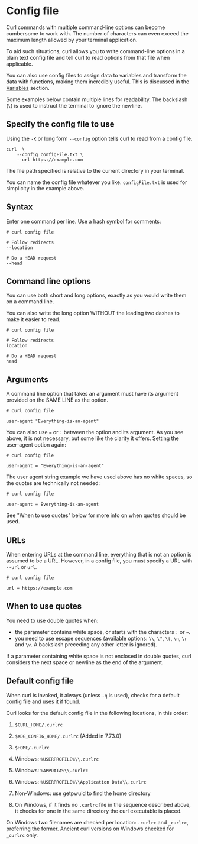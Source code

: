 # Config file

Curl commands with multiple command-line options can become cumbersome to work
with. The number of characters can even exceed the maximum length allowed by
your terminal application.

To aid such situations, curl allows you to write command-line options in a
plain text config file and tell curl to read options from that file when
applicable.

You can also use config files to assign data to variables and transform the
data with functions, making them incredibly useful. This is discussed in the
[Variables](variables.md) section.

Some examples below contain multiple lines for readability. The backslash
(`\`) is used to instruct the terminal to ignore the newline.

## Specify the config file to use

Using the `-K` or long form `--config` option tells curl to read from a config file.

    curl  \
        --config configFile.txt \
        --url https://example.com

The file path specified is relative to the current directory in your terminal.

You can name the config file whatever you like. `configFile.txt` is used for
simplicity in the example above.

## Syntax

Enter one command per line. Use a hash symbol for comments:

    # curl config file

    # Follow redirects
    --location

    # Do a HEAD request
    --head

## Command line options

You can use both short and long options, exactly as you would write them on a command line. 

You can also write the long option WITHOUT the leading two dashes to make
it easier to read. 

    # curl config file

    # Follow redirects
    location

    # Do a HEAD request
    head

## Arguments

A command line option that takes an argument must have its argument provided on
the SAME LINE as the option. 

    # curl config file

    user-agent "Everything-is-an-agent"

You can also use `=` or `:` between the option and its argument. As you see
above, it is not necessary, but some like the clarity it offers. Setting the
user-agent option again:

    # curl config file

    user-agent = "Everything-is-an-agent"

The user agent string example we have used above has no white spaces, so the
quotes are technically not needed:

    # curl config file

    user-agent = Everything-is-an-agent

See "When to use quotes" below for more info on when quotes should be used.

## URLs

When entering URLs at the command line, everything that is not an option is
assumed to be a URL. However, in a config file, you must specify a URL with
`--url` or `url`.

    # curl config file

    url = https://example.com

## When to use quotes

You need to use double quotes when:

* the parameter contains white space, or starts with the characters `:` or `=`.
* you need to use escape sequences (available options: `\\`, `\"`, `\t`, `\n`, `\r` and `\v`. A backslash preceding any other letter is ignored).

If a parameter containing white space is not enclosed in double quotes, curl
considers the next space or newline as the end of the argument.

## Default config file

When curl is invoked, it always (unless `-q` is used), checks for a default
config file and uses it if found.

Curl looks for the default config file in the following locations, in this order:

1) `$CURL_HOME/.curlrc`

2) `$XDG_CONFIG_HOME/.curlrc` (Added in 7.73.0)

3) `$HOME/.curlrc`

4) Windows: `%USERPROFILE%\\.curlrc`

5) Windows: `%APPDATA%\\.curlrc`

6) Windows: `%USERPROFILE%\\Application Data\\.curlrc`

7) Non-Windows: use getpwuid to find the home directory

8) On Windows, if it finds no `.curlrc` file in the sequence described above,
it checks for one in the same directory the curl executable is placed.

On Windows two filenames are checked per location: `.curlrc` and `_curlrc`,
preferring the former. Ancient curl versions on Windows checked for `_curlrc`
only.
